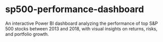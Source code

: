 # sp500-performance-dashboard
An interactive Power BI dashboard analyzing the performance of top S&amp;P 500 stocks between 2013 and 2018, with visual insights on returns, risks, and portfolio growth.
